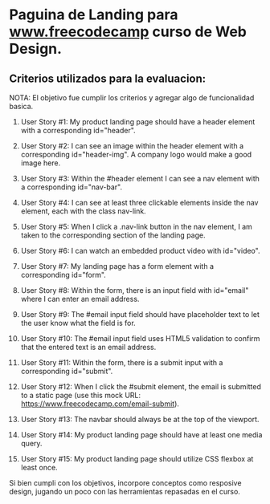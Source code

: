 # Paguina de Landing para www.freecodecamp curso de Web Design.

## Criterios utilizados para la evaluacion:

NOTA: El objetivo fue cumplir los criterios y agregar algo de funcionalidad basica.

1. User Story #1: My product landing page should have a header element with a corresponding id="header".

2. User Story #2: I can see an image within the header element with a corresponding id="header-img". A company logo would make a good image here.

3. User Story #3: Within the #header element I can see a nav element with a corresponding id="nav-bar".

4. User Story #4: I can see at least three clickable elements inside the nav element, each with the class nav-link.

5. User Story #5: When I click a .nav-link button in the nav element, I am taken to the corresponding section of the landing page.

6. User Story #6: I can watch an embedded product video with id="video".

7. User Story #7: My landing page has a form element with a corresponding id="form".

8. User Story #8: Within the form, there is an input field with id="email" where I can enter an email address.

9. User Story #9: The #email input field should have placeholder text to let the user know what the field is for.

10. User Story #10: The #email input field uses HTML5 validation to confirm that the entered text is an email address.

11. User Story #11: Within the form, there is a submit input with a corresponding id="submit".

12. User Story #12: When I click the #submit element, the email is submitted to a static page (use this mock URL: https://www.freecodecamp.com/email-submit).

13. User Story #13: The navbar should always be at the top of the viewport.

14. User Story #14: My product landing page should have at least one media query.

15. User Story #15: My product landing page should utilize CSS flexbox at least once.

Si bien cumpli con los objetivos, incorpore conceptos como resposive design, jugando un poco con las herramientas repasadas en el curso.